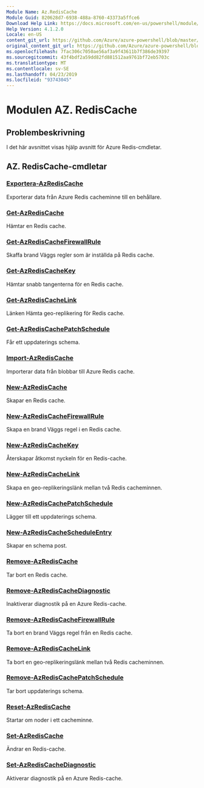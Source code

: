 ```yaml
---
Module Name: Az.RedisCache
Module Guid: 820628d7-6938-488a-8760-43373a5ffce6
Download Help Link: https://docs.microsoft.com/en-us/powershell/module/az.rediscache
Help Version: 4.1.2.0
Locale: en-US
content_git_url: https://github.com/Azure/azure-powershell/blob/master/src/RedisCache/RedisCache/help/Az.RedisCache.md
original_content_git_url: https://github.com/Azure/azure-powershell/blob/master/src/RedisCache/RedisCache/help/Az.RedisCache.md
ms.openlocfilehash: 7fac306c7050ae56af3a9f43611b7f386de39397
ms.sourcegitcommit: 43f4bdf2a59dd82fd881512aa9761bf72eb5703c
ms.translationtype: MT
ms.contentlocale: sv-SE
ms.lasthandoff: 04/23/2019
ms.locfileid: "93743045"
---
```

# Modulen AZ. RedisCache
## Problembeskrivning
I det här avsnittet visas hjälp avsnitt för Azure Redis-cmdletar.

## AZ. RedisCache-cmdletar
### [Exportera-AzRedisCache](Export-AzRedisCache.md)
Exporterar data från Azure Redis cacheminne till en behållare.

### [Get-AzRedisCache](Get-AzRedisCache.md)
Hämtar en Redis cache.

### [Get-AzRedisCacheFirewallRule](Get-AzRedisCacheFirewallRule.md)
Skaffa brand Väggs regler som är inställda på Redis cache.

### [Get-AzRedisCacheKey](Get-AzRedisCacheKey.md)
Hämtar snabb tangenterna för en Redis cache.

### [Get-AzRedisCacheLink](Get-AzRedisCacheLink.md)
Länken Hämta geo-replikering för Redis cache.

### [Get-AzRedisCachePatchSchedule](Get-AzRedisCachePatchSchedule.md)
Får ett uppdaterings schema.

### [Import-AzRedisCache](Import-AzRedisCache.md)
Importerar data från blobbar till Azure Redis cache.

### [New-AzRedisCache](New-AzRedisCache.md)
Skapar en Redis cache.

### [New-AzRedisCacheFirewallRule](New-AzRedisCacheFirewallRule.md)
Skapa en brand Väggs regel i en Redis cache.

### [New-AzRedisCacheKey](New-AzRedisCacheKey.md)
Återskapar åtkomst nyckeln för en Redis-cache.

### [New-AzRedisCacheLink](New-AzRedisCacheLink.md)
Skapa en geo-replikeringslänk mellan två Redis cacheminnen.

### [New-AzRedisCachePatchSchedule](New-AzRedisCachePatchSchedule.md)
Lägger till ett uppdaterings schema.

### [New-AzRedisCacheScheduleEntry](New-AzRedisCacheScheduleEntry.md)
Skapar en schema post.

### [Remove-AzRedisCache](Remove-AzRedisCache.md)
Tar bort en Redis cache.

### [Remove-AzRedisCacheDiagnostic](Remove-AzRedisCacheDiagnostic.md)
Inaktiverar diagnostik på en Azure Redis-cache.

### [Remove-AzRedisCacheFirewallRule](Remove-AzRedisCacheFirewallRule.md)
Ta bort en brand Väggs regel från en Redis cache.

### [Remove-AzRedisCacheLink](Remove-AzRedisCacheLink.md)
Ta bort en geo-replikeringslänk mellan två Redis cacheminnen.

### [Remove-AzRedisCachePatchSchedule](Remove-AzRedisCachePatchSchedule.md)
Tar bort uppdaterings schema.

### [Reset-AzRedisCache](Reset-AzRedisCache.md)
Startar om noder i ett cacheminne.

### [Set-AzRedisCache](Set-AzRedisCache.md)
Ändrar en Redis-cache.

### [Set-AzRedisCacheDiagnostic](Set-AzRedisCacheDiagnostic.md)
Aktiverar diagnostik på en Azure Redis-cache.

